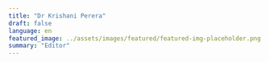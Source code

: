 ```yaml
---
title: "Dr Krishani Perera"
draft: false
language: en
featured_image: ../assets/images/featured/featured-img-placeholder.png
summary: "Editor"
---
```

